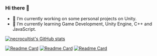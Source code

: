 ### Hi there 👋

- 🔭 I’m currently working on some personal projects on Unity.
- 🌱 I’m currently learning Game Development, Unity Engine, C++ and JavaScript.
<!--
- 👯 I’m looking to collaborate on ...
- 🤔 I’m looking for help with ...
- 💬 Ask me about ...
- 📫 How to reach me: ...
- 😄 Pronouns: ...
- ⚡ Fun fact: ...
  -->

[![necrocultist's GitHub stats](https://github-readme-stats.vercel.app/api?username=necrocultist&theme=tokyonight&hide=prs,issues&show_icons=true&count_private=true)](https://github.com/anuraghazra/github-readme-stats)

[![Readme Card](https://github-readme-stats.vercel.app/api/pin/?username=necrocultist&repo=Big-Irony)](https://github.com/necrocultist/Big-Irony)
[![Readme Card](https://github-readme-stats.vercel.app/api/pin/?username=necrocultist&repo=Star-Destroyer)](https://github.com/necrocultist/Star-Destroyer)
[![Readme Card](https://github-readme-stats.vercel.app/api/pin/?username=necrocultist&repo=Tentaclescape)](https://github.com/necrocultist/Tentaclescape)
